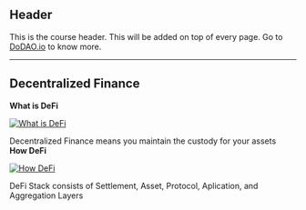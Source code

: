 ## Header
This is the course header. This will be added on top of every page. Go to [DoDAO.io](https://www.dodao.io) to know more.

 ---
 
 ## Decentralized Finance
 
 **What is DeFi**

[![What is DeFi](https://img.youtube.com/vi/aQHcvrPe1GQ/0.jpg)](https://www.youtube.com/watch?v=aQHcvrPe1GQ)     

Decentralized Finance means you maintain the custody for your assets    
 **How DeFi**

[![How DeFi](https://img.youtube.com/vi/kIF4fs_YFIE/0.jpg)](https://www.youtube.com/watch?v=kIF4fs_YFIE)     

DeFi Stack consists of Settlement, Asset, Protocol, Aplication, and Aggregation Layers    
 
